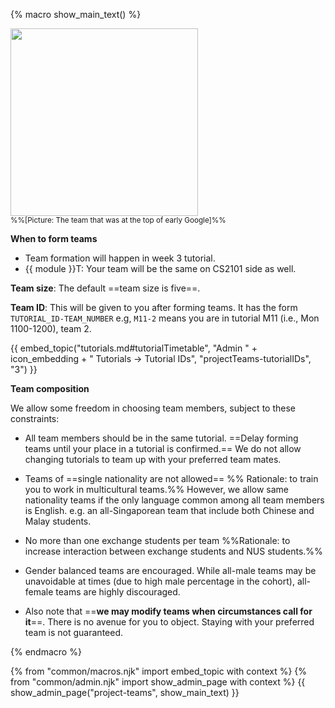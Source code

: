 {% macro show_main_text() %}
<div id="main">

<img src="{{baseUrl}}/admin/images/team.png" width="300px"><br>
<small>%%[Picture: The team that was at the top of early Google]%%</small>
<p/>

**When to form teams**

* Team formation will happen in week 3 tutorial.
* {{ module }}T: Your team will be the same on CS2101 side as well.

**Team size**: The default ==team size is five==. 

**Team ID**: This will be given to you after forming teams. It has the form `TUTORIAL_ID-TEAM_NUMBER` e.g, `M11-2` means you are in tutorial M11 (i.e., Mon 1100-1200), team 2.

{{ embed_topic("tutorials.md#tutorialTimetable", "Admin " + icon_embedding + " Tutorials → Tutorial IDs", "projectTeams-tutorialIDs", "3") }}

**Team composition**

We allow some freedom in choosing team members, subject to these constraints:

* All team members should be in the same tutorial. ==Delay forming teams until your place in a tutorial is confirmed.== We do not allow changing tutorials to team up with your preferred team mates.  
* Teams of ==single nationality are not allowed== %%&nbsp;Rationale: to train you to work in multicultural teams.%% However, we allow same nationality teams if the only language common among all team members is English. e.g. an all-Singaporean team that include both Chinese and Malay students.
* No more than one exchange students per team %%Rationale: to increase interaction between exchange students and NUS students.%%
* Gender balanced teams are encouraged. While all-male teams may be unavoidable at times (due to high male percentage in the cohort), all-female teams are highly discouraged.

* Also note that ==**we may modify teams when circumstances call for it**==. There is no avenue for you to object. Staying with your preferred team is not guaranteed.

</div>
{% endmacro %}

{% from "common/macros.njk" import embed_topic with context %}
{% from "common/admin.njk" import show_admin_page with context %}
{{ show_admin_page("project-teams", show_main_text) }}
